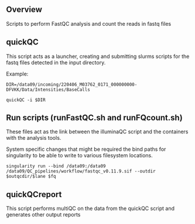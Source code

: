 ## Overview

Scripts to perform FastQC analysis and count the reads in fastq files

	
## quickQC

This script acts as a launcher, creating and submitting slurms scripts for the fastq files detected in the input directory.


Example:
```
DIR=/data09/incoming/220406_M03762_0171_000000000-DFVKK/Data/Intensities/BaseCalls

quickQC -i $DIR
```


## Run scripts (runFastQC.sh and runFQcount.sh)

These files act as the link between the illuminaQC script and the containers with the analysis tools.

System specific changes that might be required the bind paths for singularity to be able to write to various filesystem locations.

```
singularity run --bind /data09:/data09 /data09/QC_pipelines/workflow/fastqc_v0.11.9.sif --outdir $outqcdir/$lane $fq
```




## quickQCreport

This script performs multiQC on the data from the quickQC script and generates other output reports

